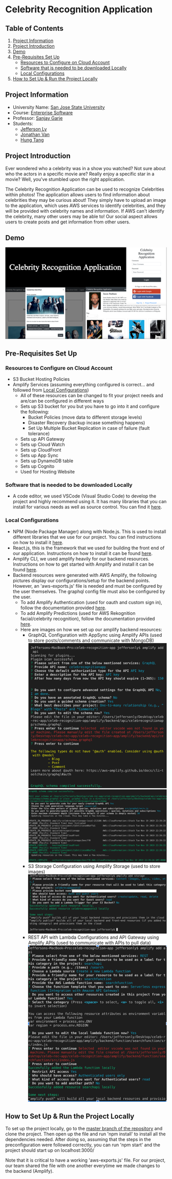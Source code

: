 # Celebrity Recognition Application

## Table of Contents

1. [Project Information](#project-information)
2. [Project Introduction](#project-introduction)
3. [Demo](#demo)
4. [Pre-Requisites Set Up](#pre-requisites-set-up)
    -  [Resources to Configure on Cloud Account](#resources-to-configure-on-cloud-account)
    - [Software that is needed to be downloaded Locally](#software-that-is-needed-to-be-downloaded-locally)
    - [Local Configurations](#local-configurations)
5. [How to Set Up & Run the Project Locally](#how-to-set-up-&-run-the-project-locally)

## Project Information

- University Name: [San Jose State University](http://www.sjsu.edu/)
- Course: [Enterprise Software](http://info.sjsu.edu/web-dbgen/catalog/courses/CMPE172.html)
- Professor: [Sanjay Garje](https://www.linkedin.com/in/sanjaygarje/)
- Students: 
    - [Jefferson Ly](https://www.linkedin.com/in/jeffersonly/)
    - [Jonathan Van]()
    - [Hung Tang](https://www.linkedin.com/in/hung-tang-11a7b3b4/)

## Project Introduction

Ever wondered who a celebrity was in a show you watched? Not sure about who the actors in a specific movie are? Really enjoy a specific star in a movie? Well, you've stumbled upon the right application.

The Celebrity Recognition Application can be used to recognize Celebrities within photos! The application allows users to find information about celebrities they may be curious about! They simply have to upload an image to the application, which uses AWS services to identify celebrities, and they will be provided with celebrity names and information. If AWS can't identify the celebrity, many other users may be able to! Our social aspect allows users to create posts and get information from other users.

## Demo
![DemoPic](images/DemoPic.png)
## Pre-Requisites Set Up

### Resources to Configure on Cloud Account
- S3 Bucket Hosting Policies
- Amplify Services (assuming everything configured is correct... and followed from [Local Configurations](#local-configurations)) 
    - All of these resources can be changed to fit your project needs and are/can be configured in different ways 
    - Sets up S3 bucket for you but you have to go into it and configure the following: 
        - Bucket Policies (move data to different storage levels)
        - Disaster Recovery (backup incase something happens)
        - Set Up Multiple Bucket Replication in case of failure (fault tolerance)
    - Sets up API Gateway
    - Sets up Cloud Watch
    - Sets up CloudFront
    - Sets up App Sync
    - Sets up DynamoDB table 
    - Sets up Cognito
    - Used for Hosting Website

### Software that is needed to be downloaded Locally
- A code editor, we used VSCode (Visual Studio Code) to develop the project and highly recommend using it. It has many libraries that you can install for various needs as well as source control. You can find it [here](https://code.visualstudio.com/).

### Local Configurations
- NPM (Node Package Manager) along with Node.js. This is used to install different libraries that we use for our project. You can find instructions on how to install it [here](https://www.npmjs.com/get-npm).
- React.js, this is the framework that we used for building the front end of our application. Instructions on how to install it can be found [here](https://reactjs.org/).
- Amplify CLI, we used amplify heavily for our backend resources. Instructions on how to get started with Amplify and install it can be found [here](https://aws.amazon.com/amplify/framework/).
- Backend resources were generated with AWS Amplify, the following pictures display our configurations/setup for the backend points. However, an 'aws-exports.js' file is needed and must be configured by the user themselves. The graphql config file must also be configured by the user. 
    - To add Amplify Authentication (used for oauth and custom sign in), follow the documentation provided [here](https://aws-amplify.github.io/docs/js/authentication).
    - To add Amplify Predictions (used for AWS Rekognition facial/celebrity recognition), follow the documentation provided [here](https://aws-amplify.github.io/docs/js/predictions).
    - Here are images on how we set up our amplify backend resources: 
        - GraphQL Configuration with AppSync using Amplify APIs (used to store posts/comments and communicate with MongoDB)
        ![GraphQLConfig](images/GraphQLConfig.png)
        ![GraphQLConfig2](images/GraphQLConfig2.png)
        - S3 Storage Configuration using Amplify Storage (used to store images)
        ![AmplifyStorageConfig](images/AmplifyStorageConfig.png)
        - REST API with Lambda Configurations and API Gateway using Amplify APIs (used to communicate with APIs to pull data)
        ![AmplifyRESTApiConfig](images/AmplifyRESTApiConfig.png)
        

## How to Set Up & Run the Project Locally

To set up the project locally, go to the [master branch of the repository](https://github.com/jeffersonly/Celeb-Recognition-App) and clone the project. Then open up the file and run 'npm install' to install all the dependencies needed. After doing so, assuming that the steps in the preconfiguration were followed correctly, you can run 'npm start' and the project should start up on localhost:3000/ 

Note that it is critical to have a working 'aws-exports.js' file. For our project, our team shared the file with one another everytime we made changes to the backend (Amplify).  

